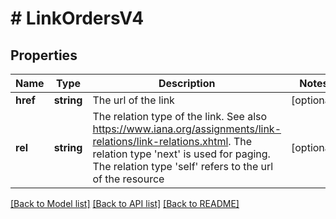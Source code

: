 # # LinkOrdersV4

## Properties

Name | Type | Description | Notes
------------ | ------------- | ------------- | -------------
**href** | **string** | The url of the link | [optional]
**rel** | **string** | The relation type of the link. See also https://www.iana.org/assignments/link-relations/link-relations.xhtml. The relation type &#39;next&#39; is used for paging. The relation type &#39;self&#39; refers to the url of the resource | [optional]

[[Back to Model list]](../../README.md#models) [[Back to API list]](../../README.md#endpoints) [[Back to README]](../../README.md)
